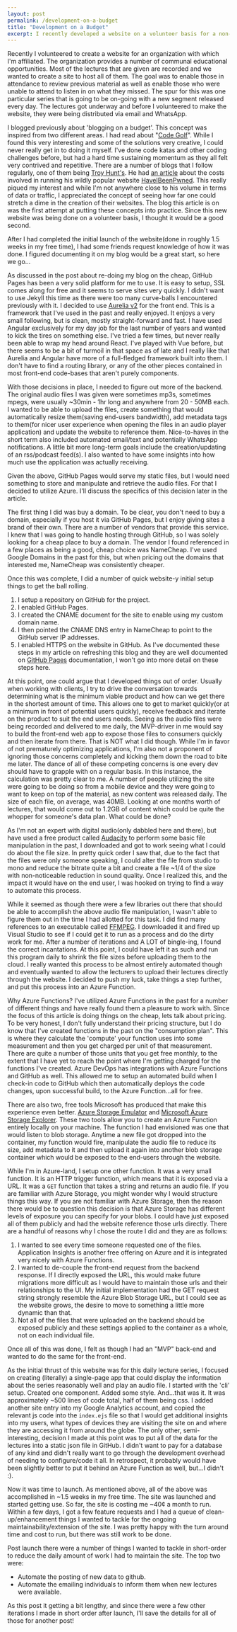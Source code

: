 ```yaml
---
layout: post
permalink: /development-on-a-budget
title: "Development on a Budget"
excerpt: I recently developed a website on a volunteer basis for a non-profit organization I'm affiliated with. I wanted to do so in as cost-effective a manner as possible. This details the steps I took to get the site up and running and the associated costs incurred through those hosting decisions.
---
```


Recently I volunteered to create a website for an organization with which I'm affiliated. The organization provides a number of communal educational opportunities. Most of the lectures that are given are recorded and we wanted to create a site to host all of them. The goal was to enable those in attendance to review previous material as well as enable those who were unable to attend to listen in on what they missed. The spur for this was one particular series that is going to be on-going with a new segment released every day. The lectures got underway and before I volunteered to make the website, they were being distributed via email and WhatsApp.

I blogged previously about 'blogging on a budget'. This concept was inspired from two different areas. I had read about "[Code Golf](https://code-golf.io/)". While I found this very interesting and some of the solutions very creative, I could never really get in to doing it myself. I've done code katas and other coding challenges before, but had a hard time sustaining momentum as they all felt very contrived and repetitive. There are a number of blogs that I follow regularly, one of them being [Troy Hunt's](https://www.troyhunt.com/). He had [an article](https://www.troyhunt.com/serverless-to-the-max-doing-big-things-for-small-dollars-with-cloudflare-workers-and-azure-functions/) about the costs involved in running his wildly popular website [HaveIBeenPwned](https://haveibeenpwned.com/). This really piqued my interest and while I'm not anywhere close to his volume in terms of data or traffic, I appreciated the concept of seeing how far one could stretch a dime in the creation of their websites. The blog this article is on was the first attempt at putting these concepts into practice. Since this new website was being done on a volunteer basis, I thought it would be a good second.

After I had completed the initial launch of the website(done in roughly 1.5 weeks in my free time), I had some friends request knowledge of how it was done. I figured documenting it on my blog would be a great start, so here we go...

As discussed in the post about re-doing my blog on the cheap, GitHub Pages has been a very solid platform for me to use. It is easy to setup, SSL comes along for free and it seems to serve sites very quickly. I didn't want to use Jekyll this time as there were too many curve-balls I encountered previously with it. I decided to use [Aurelia v2](https://docs.aurelia.io) for the front end. This is a framework that I've used in the past and really enjoyed. It enjoys a very small following, but is clean, mostly straight-forward and fast. I have used Angular exclusively for my day job for the last number of years and wanted to kick the tires on something else. I've tried a few times, but never really been able to wrap my head around React. I've played with Vue before, but there seems to be a bit of turmoil in that space as of late and I really like that Aurelia and Angular have more of a full-fledged framework built into them. I don't have to find a routing library, or any of the other pieces contained in most front-end code-bases that aren't purely components.

With those decisions in place, I needed to figure out more of the backend. The original audio files I was given were sometimes mp3s, sometimes mpegs, were usually ~30min - 1hr long and anywhere from 20 - 50MB each. I wanted to be able to upload the files, create something that would automatically resize them(saving end-users bandwidth), add metadata tags to them(for nicer user experience when opening the files in an audio player application) and update the website to reference them. Nice-to-haves in the short term also included automated email/text and potentially WhatsApp notifications. A little bit more long-term goals include the creation/updating of an rss/podcast feed(s). I also wanted to have some insights into how much use the application was actually receiving.

Given the above, GitHub Pages would serve my static files, but I would need something to store and manipulate and retrieve the audio files. For that I decided to utilize Azure. I'll discuss the specifics of this decision later in the article.

The first thing I did was buy a domain. To be clear, you don't need to buy a domain, especially if you host it via GitHub Pages, but I enjoy giving sites a brand of their own. There are a number of vendors that provide this service. I knew that I was going to handle hosting through GitHub, so I was solely looking for a cheap place to buy a domain. The vendor I found referenced in a few places as being a good, cheap choice was NameCheap. I've used Google Domains in the past for this, but when pricing out the domains that interested me, NameCheap was consistently cheaper.

Once this was complete, I did a number of quick website-y initial setup things to get the ball rolling.
1. I setup a repository on GitHub for the project.
2. I enabled GitHub Pages.
3. I created the CNAME document for the site to enable using my custom domain name.
4. I then pointed the CNAME DNS entry in NameCheap to point to the GitHub server IP addresses.
5. I enabled HTTPS on the website in GitHub.
As I've documented these steps in my article on refreshing this blog and they are well documented on [GitHub Pages](https://help.github.com/en/github/working-with-github-pages/configuring-a-custom-domain-for-your-github-pages-site) documentation, I won't go into more detail on these steps here.

At this point, one could argue that I developed things out of order. Usually when working with clients, I try to drive the conversation towards determining what is the minimum viable product and how can we get there in the shortest amount of time. This allows one to get to market quickly(or at a minimum in front of potential users quickly), receive feedback and iterate on the product to suit the end users needs. Seeing as the audio files were being recorded and delivered to me daily, the MVP-driver in me would say to build the front-end web app to expose those files to consumers quickly and then iterate from there. That is NOT what I did though. While I'm in favor of not prematurely optimizing applications, I'm also not a proponent of ignoring those concerns completely and kicking them down the road to bite me later. The dance of all of these competing concerns is one every dev should have to grapple with on a regular basis. In this instance, the calculation was pretty clear to me. A number of people utilizing the site were going to be doing so from a mobile device and they were going to want to keep on top of the material, as new content was released daily. The size of each file, on average, was 40MB. Looking at one months worth of lectures, that would come out to 1.2GB of content which could be quite the whopper for someone's data plan. What could be done?

As I'm not an expert with digital audio(only dabbled here and there), but have used a free product called [Audacity](https://www.audacityteam.org/) to perform some basic file manipulation in the past, I downloaded and got to work seeing what I could do about the file size. In pretty quick order I saw that, due to the fact that the files were only someone speaking, I could alter the file from studio to mono and reduce the bitrate quite a bit and create a file ~1/4 of the size with non-noticeable reduction in sound quality. Once I realized this, and the impact it would have on the end user, I was hooked on trying to find a way to automate this process.

While it seemed as though there were a few libraries out there that should be able to accomplish the above audio file manipulation, I wasn't able to figure them out in the time I had allotted for this task. I did find many references to an executable called [FFMPEG](https://ffmpeg.org/). I downloaded it and fired up Visual Studio to see if I could get it to run as a process and do the dirty work for me. After a number of iterations and A LOT of bingle-ing, I found the correct incantations. At this point, I could have left it as such and run this program daily to shrink the file sizes before uploading them to the cloud. I really wanted this process to be almost entirely automated though and eventually wanted to allow the lecturers to upload their lectures directly through the website. I decided to push my luck, take things a step further, and put this process into an Azure Function.

Why Azure Functions? I've utilized Azure Functions in the past for a number of different things and have really found them a pleasure to work with. Since the focus of this article is doing things on the cheap, lets talk about pricing. To be very honest, I don't fully understand their pricing structure, but I do know that I've created functions in the past on the "consumption plan". This is where they calculate the 'compute' your function uses into some measurement and then you get charged per unit of that measurement. There are quite a number of those units that you get free monthly, to the extent that I have yet to reach the point where I'm getting charged for the functions I've created. Azure DevOps has integrations with Azure Functions and GitHub as well. This allowed me to setup an automated build when I check-in code to GitHub which then automatically deploys the code changes, upon successful build, to the Azure Function...all for free.

There are also two, free tools Microsoft has produced that make this experience even better. [Azure Storage Emulator](https://docs.microsoft.com/en-us/azure/storage/common/storage-use-emulator) and [Microsoft Azure Storage Explorer](https://azure.microsoft.com/en-us/features/storage-explorer/). These two tools allow you to create an Azure Function entirely locally on your machine. The function I had envisioned was one that would listen to blob storage. Anytime a new file got dropped into the container, my function would fire, manipulate the audio file to reduce its size, add metadata to it and then upload it again into another blob storage container which would be exposed to the end-users through the website.

While I'm in Azure-land, I setup one other function. It was a very small function. It is an HTTP trigger function, which means that it is exposed via a URL. It was a `GET` function that takes a string and returns an audio file. If you are familiar with Azure Storage, you might wonder why I would structure things this way. If you are not familiar with Azure Storage, then the reason there would be to question this decision is that Azure Storage has different levels of exposure you can specify for your blobs. I could have just exposed all of them publicly and had the website reference those urls directly. There are a handful of reasons why I chose the route I did and they are as follows:
1. I wanted to see every time someone requested one of the files. Application Insights is another free offering on Azure and it is integrated very nicely with Azure Functions.
2. I wanted to de-couple the front-end request from the backend response. If I directly exposed the URL, this would make future migrations more difficult as I would have to maintain those urls and their relationships to the UI. My initial implementation had the GET request string strongly resemble the Azure Blob Storage URL, but I could see as the website grows, the desire to move to something a little more dynamic than that.
3. Not all of the files that were uploaded on the backend should be exposed publicly and these settings applied to the container as a whole, not on each individual file.

Once all of this was done, I felt as though I had an "MVP" back-end and wanted to do the same for the front-end.

As the initial thrust of this website was for this daily lecture series, I focused on creating (literally) a single-page app that could display the information about the series reasonably well and play an audio file. I started with the 'cli' setup. Created one component. Added some style. And...that was it. It was approximately ~500 lines of code total, half of them being css. I added another site entry into my Google Analytics account, and copied the relevant js code into the `index.ejs` file so that I would get additional insights into my users, what types of devices they are visiting the site on and where they are accessing it from around the globe. The only other, semi-interesting, decision I made at this point was to put all of the data for the lectures into a static json file in GitHub. I didn't want to pay for a database of any kind and didn't really want to go through the development overhead of needing to configure/code it all. In retrospect, it probably would have been slightly better to put it behind an Azure Function as well, but...I didn't :).

Now it was time to launch. As mentioned above, all of the above was accomplished in ~1.5 weeks in my free time. The site was launched and started getting use. So far, the site is costing me ~40¢ a month to run. Within a few days, I got a few feature requests and I had a queue of clean-up/enhancement things I wanted to tackle for the ongoing maintainability/extension of the site. I was pretty happy with the turn around time and cost to run, but there was still work to be done.

Post launch there were a number of things I wanted to tackle in short-order to reduce the daily amount of work I had to maintain the site. The top two were:

- Automate the posting of new data to github.
- Automate the emailing individuals to inform them when new lectures were available.

As this post it getting a bit lengthy, and since there were a few other iterations I made in short order after launch, I'll save the details for all of those for another post!
